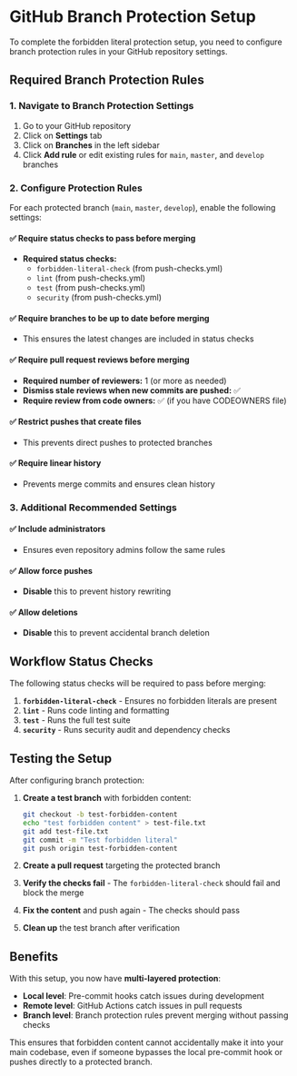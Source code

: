# GitHub Branch Protection Setup

To complete the forbidden literal protection setup, you need to configure branch protection rules in your GitHub repository settings.

## Required Branch Protection Rules

### 1. Navigate to Branch Protection Settings
1. Go to your GitHub repository
2. Click on **Settings** tab
3. Click on **Branches** in the left sidebar
4. Click **Add rule** or edit existing rules for `main`, `master`, and `develop` branches

### 2. Configure Protection Rules

For each protected branch (`main`, `master`, `develop`), enable the following settings:

#### ✅ **Require status checks to pass before merging**
- **Required status checks:**
  - `forbidden-literal-check` (from push-checks.yml)
  - `lint` (from push-checks.yml)
  - `test` (from push-checks.yml)
  - `security` (from push-checks.yml)

#### ✅ **Require branches to be up to date before merging**
- This ensures the latest changes are included in status checks

#### ✅ **Require pull request reviews before merging**
- **Required number of reviewers:** 1 (or more as needed)
- **Dismiss stale reviews when new commits are pushed:** ✅
- **Require review from code owners:** ✅ (if you have CODEOWNERS file)

#### ✅ **Restrict pushes that create files**
- This prevents direct pushes to protected branches

#### ✅ **Require linear history**
- Prevents merge commits and ensures clean history

### 3. Additional Recommended Settings

#### ✅ **Include administrators**
- Ensures even repository admins follow the same rules

#### ✅ **Allow force pushes**
- **Disable** this to prevent history rewriting

#### ✅ **Allow deletions**
- **Disable** this to prevent accidental branch deletion

## Workflow Status Checks

The following status checks will be required to pass before merging:

1. **`forbidden-literal-check`** - Ensures no forbidden literals are present
2. **`lint`** - Runs code linting and formatting
3. **`test`** - Runs the full test suite
4. **`security`** - Runs security audit and dependency checks

## Testing the Setup

After configuring branch protection:

1. **Create a test branch** with forbidden content:
   ```bash
   git checkout -b test-forbidden-content
   echo "test forbidden content" > test-file.txt
   git add test-file.txt
   git commit -m "Test forbidden literal"
   git push origin test-forbidden-content
   ```

2. **Create a pull request** targeting the protected branch

3. **Verify the checks fail** - The `forbidden-literal-check` should fail and block the merge

4. **Fix the content** and push again - The checks should pass

5. **Clean up** the test branch after verification

## Benefits

With this setup, you now have **multi-layered protection**:

- **Local level**: Pre-commit hooks catch issues during development
- **Remote level**: GitHub Actions catch issues in pull requests
- **Branch level**: Branch protection rules prevent merging without passing checks

This ensures that forbidden content cannot accidentally make it into your main codebase, even if someone bypasses the local pre-commit hook or pushes directly to a protected branch.
